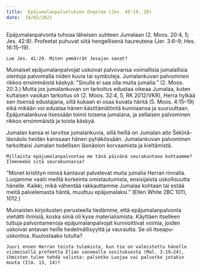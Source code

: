```yaml
---
title:  Epäjumalanpalveluksen Ongelma (Jes. 40:19, 20)
date:  18/02/2021
---
```


Epäjumalanpalvonta tuhoaa läheisen suhteen Jumalaan (2. Moos. 20:4, 5; Jes. 42:8). Profeetat puhuvat siitä hengellisenä haureutena (Jer. 3:6–9; Hes. 16:15–19).

`Lue Jes. 41:29. Miten ymmärrät Jesajan sanat?`

Muinaiset epäjumalanpalvojat uskoivat palvovansa voimallisia jumalallisia olentoja palvomalla niiden kuvia tai symboleja. Jumalankuvan palvominen rikkoo ensimmäistä käskyä: ”Sinulla ei saa olla muita jumalia.” (2. Moos. 20:3.) Mutta jos jumalankuvan on tarkoitus edustaa oikeaa Jumalaa, kuten kultaisen vasikan tarkoitus oli (2. Moos. 32:4, 5, RK 2012/VKR), Herra hylkää sen itsensä edustajana, sillä kukaan ei osaa kuvata häntä (5. Moos. 4:15–19) eikä mikään voi edustaa hänen käsittämätöntä kunniaansa ja suuruuttaan. Epäjumalankuva itsessään toimii toisena jumalana, ja sellaisen palvominen rikkoo ensimmäistä ja toista käskyä.

Jumalan kansa ei tarvitse jumalankuvia, sillä heillä on Jumalan aito Šekīnā-läsnäolo heidän kanssaan hänen pyhäkössään. Jumalankuvan palvominen tarkoittaisi Jumalan todellisen läsnäolon korvaamista ja kieltämistä.

`Millaista epäjumalanpalvontaa me tänä päivänä seurakuntana kohtaamme? Ilmeneekö sitä seurakunnassa?`

”Monet kristityn nimeä kantavat palvelevat muita jumalia Herran rinnalla. Luojamme vaatii meiltä korkeinta omistautumista, ensisijaista uskollisuutta hänelle. Kaikki, mikä vähentää rakkauttamme Jumalaa kohtaan tai estää meitä palvelemasta häntä, muuttuu epäjumalaksi.” (Ellen White 2BC 1011, 1012.)

Muinaisten kirjoitusten perusteella tiedämme, että epäjumalanpalvonta viehätti ihmisiä, koska siinä oli kyse materialismista. Käyttäen itselleen tuttuja palvontamenoja epäjumalanpalvojat kunnioittivat voimia, joiden uskoivat antavan heille hedelmällisyyttä ja vaurautta. Se oli itseapu-uskontoa. Kuulostaako tutulta?

`Juuri ennen Herran toista tulemista, kun tie on valmistettu hänelle viimeisellä profeetta Elian sanomalla sovituksesta (Mal. 3:19–24), ihmisten tulee tehdä valinta: palvotko Luojaa vai palvotko jotakin muuta (Ilm. 13, 14)?`